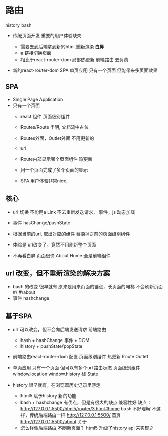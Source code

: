 # 路由

history
bash

- 传统页面开发
    重要的用户体验缺失
    - 需要去到后端拿到新的html,重新渲染
        **白屏**
    - a 链接切换页面
    - 相比于react-router-dom 局部热更新
    前端路由 去负责

- 新的react-router-dom SPA 单页应用
    只有一个页面 但能带来多页面效果

## SPA
- Single Page Application
- 只有一个页面
  - react 组件
      页面级别组件
  - Routes/Route 申明, 文档流中占位
  - Routes外面，Outlet外面 不用更新的
  - url
  - Route内部显示哪个页面组件
      热更新

  - 用一个页面完成了多个页面的显示
  - SPA 用户体验非常nice,

## 核心
- url 切换
    不能用a
    Link
    不去重新发送请求，
    事件，js 动态加载

- 事件 hasChange/pushState
- 根据当前的url, 取出对应的组件
    替换掉之前的页面级别组件
- 体验是
    url改变了，竟然不用刷新整个页面
- 不再看白屏
    页面很快
    About
    Home 全是前端组件

## url 改变，但不重新渲染的解决方案
- bash 的改变 很早就有
    原来是用来页面的锚点，长页面的电梯
    不会刷新页面
    #/
    #/about
- 事件
    hashchange

## 基于SPA
- url 可以改变，但不会向后端发送请求 前端路由
  - hash + hashChange 事件 + DOM
  - history + pushState/popState
- 前端路由react-router-dom 配置 页面级别组件
    热更新 Route
    Outlet
- 单页应用
    只有一个页面 但可以有多个url 路由状态
    页面级别组件
    window.location window.history
    栈
    State
    
- history
    很早就有，在浏览器历史记录里游走
    - html5 赋予history 新的功能
    - bash + hashchange 有优点，但是有很大的缺点
        兼容性好
        缺点： http://127.0.0.1:5500/html5/router/3.html#home
        bash 不好理解
        不这样，传统后端路由一样
        http://127.0.0.1:5500/ 首页
        http://127.0.0.1:5500/about 关于
    - 怎么样像后端路由,不刷新页面？
    html5 升级了history api 来实现之